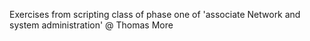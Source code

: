 Exercises from scripting class of phase one of 'associate Network and system administration' @ Thomas More
